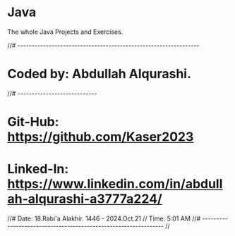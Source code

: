 # Java
The whole Java Projects and Exercises.


//# ----------------------------------------------------------------
# Coded by: Abdullah Alqurashi.
//# ----------------------------
# Git-Hub: https://github.com/Kaser2023
# Linked-In: https://www.linkedin.com/in/abdullah-alqurashi-a3777a224/
//# Date: 18.Rabi'a Alakhir. 1446 -  2024.Oct.21
//	Time: 5:01 AM
//# ----------------------------------------------------------------
//
